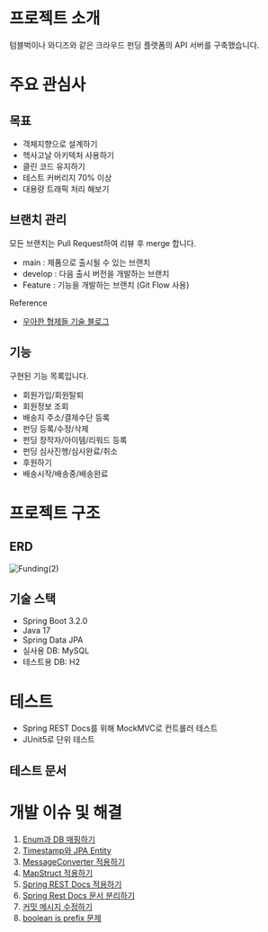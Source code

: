 # 프로젝트 소개
텀블벅이나 와디즈와 같은 크라우드 펀딩 플랫폼의 API 서버를 구축했습니다.


# 주요 관심사
## 목표
- 객체지향으로 설계하기
- 헥사고날 아키텍처 사용하기
- 클린 코드 유지하기
- 테스트 커버리지 70% 이상
- 대용량 트래픽 처리 해보기

## 브랜치 관리
모든 브랜치는 Pull Request하여 리뷰 후 merge 합니다.
- main : 제품으로 출시될 수 있는 브랜치
- develop : 다음 출시 버전을 개발하는 브랜치
- Feature : 기능을 개발하는 브랜치 (Git Flow 사용)

Reference
- [우아한 형제들 기술 블로그](https://techblog.woowahan.com/2553/)

## 기능
구현된 기능 목록입니다.
- 회원가입/회원탈퇴
- 회원정보 조회
- 배송지 주소/결제수단 등록
- 펀딩 등록/수정/삭제
- 펀딩 창작자/아이템/리워드 등록
- 펀딩 심사진행/심사완료/취소
- 후원하기
- 배송시작/배송중/배송완료


# 프로젝트 구조

## ERD
![Funding(2)](https://github.com/f-lab-edu/my-crowd-funding/assets/31675724/5cbf05b5-9bac-4f60-974b-12a06ca0c724)

## 기술 스택
- Spring Boot 3.2.0
- Java 17
- Spring Data JPA
- 실사용 DB: MySQL
- 테스트용 DB: H2


# 테스트
- Spring REST Docs를 위해 MockMVC로 컨트롤러 테스트
- JUnit5로 단위 테스트

## 테스트 문서


# 개발 이슈 및 해결
1. [Enum과 DB 매핑하기](https://velog.io/@p0tat0_chip/%ED%94%84%EB%A1%9C%EC%A0%9D%ED%8A%B8-JPA-Enum-Convert)
2. [Timestamp와 JPA Entity](https://velog.io/@p0tat0_chip/%ED%94%84%EB%A1%9C%EC%A0%9D%ED%8A%B8-TimeZone)
3. [MessageConverter 적용하기](https://velog.io/@p0tat0_chip/%ED%94%84%EB%A1%9C%EC%A0%9D%ED%8A%B8-MessageConverter)
4. [MapStruct 적용하기](https://velog.io/@p0tat0_chip/%ED%94%84%EB%A1%9C%EC%A0%9D%ED%8A%B8-MapStruct-%EC%A0%81%EC%9A%A9)
5. [Spring REST Docs 적용하기](https://velog.io/@p0tat0_chip/%ED%94%84%EB%A1%9C%EC%A0%9D%ED%8A%B8-Spring-REST-Docs-%EC%A0%81%EC%9A%A9%ED%95%98%EA%B8%B0)
6. [Spring Rest Docs 문서 분리하기](https://velog.io/@p0tat0_chip/%ED%94%84%EB%A1%9C%EC%A0%9D%ED%8A%B8-Spring-Rest-Docs-%EB%AC%B8%EC%84%9C-%EB%B6%84%EB%A6%AC%ED%95%98%EA%B8%B0)
7. [커밋 메시지 수정하기](https://velog.io/@p0tat0_chip/%ED%94%84%EB%A1%9C%EC%A0%9D%ED%8A%B8-%EC%BB%A4%EB%B0%8B-%EB%A9%94%EC%8B%9C%EC%A7%80-%EC%88%98%EC%A0%95%ED%95%98%EA%B8%B0)
8. [boolean is prefix 문제](https://velog.io/@p0tat0_chip/%ED%94%84%EB%A1%9C%EC%A0%9D%ED%8A%B8-boolean-is-prefix-%EB%AC%B8%EC%A0%9C)
